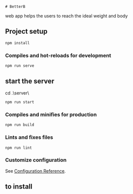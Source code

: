     # BetterB

web app helps the users to reach the ideal weight and body

## Project setup

```
npm install
```

### Compiles and hot-reloads for development

```
npm run serve
```

## start the server

cd .\server\

```
npm run start
```

### Compiles and minifies for production

```
npm run build
```

### Lints and fixes files

```
npm run lint
```

### Customize configuration

See [Configuration Reference](https://cli.vuejs.org/config/).

## to install
